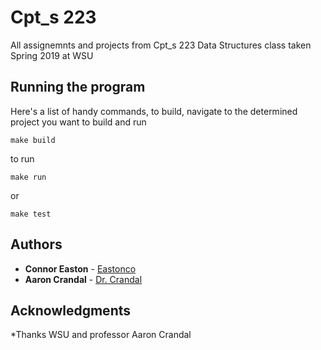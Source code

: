 # Cpt_s 223

All assignemnts and projects from Cpt_s 223 Data Structures class taken Spring 2019 at WSU


## Running the program 
Here's a list of handy commands, to build, navigate to the determined project you want to build and run

```
make build
```

to run

```
make run
```
or 
```
make test
```



## Authors

* **Connor Easton**  - [Eastonco](https://github.com/Eastonco)
* **Aaron Crandal**  - [Dr. Crandal](https://school.eecs.wsu.edu/people/faculty/aaron-crandall/)


## Acknowledgments

*Thanks WSU and professor Aaron Crandal
